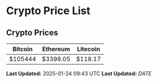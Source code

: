 # Crypto Price List

## Crypto Prices
| Bitcoin | Ethereum | Litecoin |
| ------- | -------- | -------- |
| $105444 | $3398.05 | $118.17 |
**Last Updated:** 2025-01-24 09:43 UTC
**Last Updated:** $DATE$
